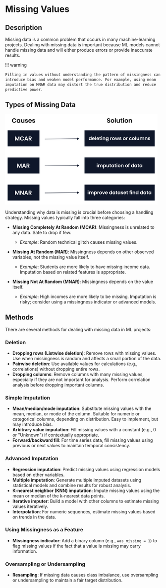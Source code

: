 # Missing Values

## Description

Missing data is a common problem that occurs in many machine-learning projects.
Dealing with missing data is important because ML models cannot handle missing data and will either produce errors or provide inaccurate results.

!!! warning

    Filling in values without understanding the pattern of missingness can introduce bias and weaken model performance. For example, using mean imputation on MNAR data may distort the true distribution and reduce predictive power.

## Types of Missing Data

![](missing_values/types.png)

Understanding why data is missing is crucial before choosing a handling strategy.
Missing values typically fall into three categories:

- **Missing Completely At Random (MCAR)**: Missingness is unrelated to any data. Safe to drop if few.

   - *Example*: Random technical glitch causes missing values.

- **Missing At Random (MAR)**: Missingness depends on other observed variables, not the missing value itself.

   - *Example*: Students are more likely to have missing income data. Imputation based on related features is appropriate.

- **Missing Not At Random (MNAR)**: Missingness depends on the value itself.

   - *Example*: High incomes are more likely to be missing. Imputation is risky; consider using a missingness indicator or advanced models.

## Methods

There are several methods for dealing with missing data in ML projects:

### Deletion

- **Dropping rows (Listwise deletion)**: Remove rows with missing values. Use when missingness is random and affects a small portion of the data.
- **Pairwise deletion**: Use available values for calculations (e.g., correlations) without dropping entire rows.
- **Dropping columns**: Remove columns with many missing values, especially if they are not important for analysis. Perform correlation analysis before dropping important columns.

### Simple Imputation

- **Mean/median/mode imputation**: Substitute missing values with the mean, median, or mode of the column. Suitable for numeric or categorical columns, depending on distribution. Easy to implement, but may introduce bias.
- **Arbitrary value imputation**: Fill missing values with a constant (e.g., 0 or "Unknown") if contextually appropriate.
- **Forward/backward fill**: For time series data, fill missing values using previous or next values to maintain temporal consistency.

### Advanced Imputation

- **Regression imputation**: Predict missing values using regression models based on other variables.
- **Multiple imputation**: Generate multiple imputed datasets using statistical models and combine results for robust analysis.
- **K-nearest neighbor (KNN) imputation**: Impute missing values using the mean or median of the k-nearest data points.
- **Iterative imputer**: Build a model with other columns to estimate missing values iteratively.
- **Interpolation**: For numeric sequences, estimate missing values based on trends in the data.

### Using Missingness as a Feature

- **Missingness indicator**: Add a binary column (e.g., `was_missing = 1`) to flag missing values if the fact that a value is missing may carry information.

### Oversampling or Undersampling

- **Resampling**: If missing data causes class imbalance, use oversampling or undersampling to maintain a fair target distribution.
